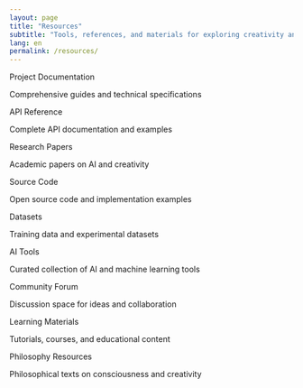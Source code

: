 ```yaml
---
layout: page
title: "Resources"
subtitle: "Tools, references, and materials for exploring creativity and artificial intelligence."
lang: en
permalink: /resources/
---
```


<div class="grid grid-cols-[repeat(auto-fit,minmax(158px,1fr))] gap-3 p-4">
  <div class="flex flex-col gap-3 pb-3">
    <div class="w-full bg-center bg-no-repeat aspect-video bg-cover rounded-lg" style='background-image: url("https://images.unsplash.com/photo-1481627834876-b7833e8f5570?w=400&h=300&fit=crop");'></div>
    <div>
      <p class="text-[#0d141c] text-base font-medium leading-normal">Project Documentation</p>
      <p class="text-[#49739c] text-sm font-normal leading-normal">Comprehensive guides and technical specifications</p>
    </div>
  </div>
  <div class="flex flex-col gap-3 pb-3">
    <div class="w-full bg-center bg-no-repeat aspect-video bg-cover rounded-lg" style='background-image: url("https://images.unsplash.com/photo-1555949963-aa79dcee981c?w=400&h=300&fit=crop");'></div>
    <div>
      <p class="text-[#0d141c] text-base font-medium leading-normal">API Reference</p>
      <p class="text-[#49739c] text-sm font-normal leading-normal">Complete API documentation and examples</p>
    </div>
  </div>
  <div class="flex flex-col gap-3 pb-3">
    <div class="w-full bg-center bg-no-repeat aspect-video bg-cover rounded-lg" style='background-image: url("https://images.unsplash.com/photo-1516321318423-f06f85e504b3?w=400&h=300&fit=crop");'></div>
    <div>
      <p class="text-[#0d141c] text-base font-medium leading-normal">Research Papers</p>
      <p class="text-[#49739c] text-sm font-normal leading-normal">Academic papers on AI and creativity</p>
    </div>
  </div>
  <div class="flex flex-col gap-3 pb-3">
    <div class="w-full bg-center bg-no-repeat aspect-video bg-cover rounded-lg" style='background-image: url("https://images.unsplash.com/photo-1618477388954-7852f32655ec?w=400&h=300&fit=crop");'></div>
    <div>
      <p class="text-[#0d141c] text-base font-medium leading-normal">Source Code</p>
      <p class="text-[#49739c] text-sm font-normal leading-normal">Open source code and implementation examples</p>
    </div>
  </div>
  <div class="flex flex-col gap-3 pb-3">
    <div class="w-full bg-center bg-no-repeat aspect-video bg-cover rounded-lg" style='background-image: url("https://images.unsplash.com/photo-1434494878577-86c23bcb06b9?w=400&h=300&fit=crop");'></div>
    <div>
      <p class="text-[#0d141c] text-base font-medium leading-normal">Datasets</p>
      <p class="text-[#49739c] text-sm font-normal leading-normal">Training data and experimental datasets</p>
    </div>
  </div>
  <div class="flex flex-col gap-3 pb-3">
    <div class="w-full bg-center bg-no-repeat aspect-video bg-cover rounded-lg" style='background-image: url("https://images.unsplash.com/photo-1507003211169-0a1dd7228f2d?w=400&h=300&fit=crop");'></div>
    <div>
      <p class="text-[#0d141c] text-base font-medium leading-normal">AI Tools</p>
      <p class="text-[#49739c] text-sm font-normal leading-normal">Curated collection of AI and machine learning tools</p>
    </div>
  </div>
  <div class="flex flex-col gap-3 pb-3">
    <div class="w-full bg-center bg-no-repeat aspect-video bg-cover rounded-lg" style='background-image: url("https://images.unsplash.com/photo-1522202176988-66273c2fd55f?w=400&h=300&fit=crop");'></div>
    <div>
      <p class="text-[#0d141c] text-base font-medium leading-normal">Community Forum</p>
      <p class="text-[#49739c] text-sm font-normal leading-normal">Discussion space for ideas and collaboration</p>
    </div>
  </div>
  <div class="flex flex-col gap-3 pb-3">
    <div class="w-full bg-center bg-no-repeat aspect-video bg-cover rounded-lg" style='background-image: url("https://images.unsplash.com/photo-1553877522-43269d4ea984?w=400&h=300&fit=crop");'></div>
    <div>
      <p class="text-[#0d141c] text-base font-medium leading-normal">Learning Materials</p>
      <p class="text-[#49739c] text-sm font-normal leading-normal">Tutorials, courses, and educational content</p>
    </div>
  </div>
  <div class="flex flex-col gap-3 pb-3">
    <div class="w-full bg-center bg-no-repeat aspect-video bg-cover rounded-lg" style='background-image: url("https://images.unsplash.com/photo-1596526131083-e8c633c948d2?w=400&h=300&fit=crop");'></div>
    <div>
      <p class="text-[#0d141c] text-base font-medium leading-normal">Philosophy Resources</p>
      <p class="text-[#49739c] text-sm font-normal leading-normal">Philosophical texts on consciousness and creativity</p>
    </div>
  </div>
</div>